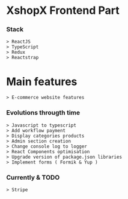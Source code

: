 # XshopX Frontend Part

### Stack

```
> ReactJS
> TypeScript
> Redux
> Reactstrap

```

# Main features

```
> E-commerce website features

```

### Evolutions througth time

```
> Javascript to typescript
> Add workflow payment
> Display categories products
> Admin section creation
> Change console log to logger
> React Components optimisation
> Upgrade version of package.json libraries
> Implement forms ( Formik & Yup )
```

### Currently & TODO

```
> Stripe
```
